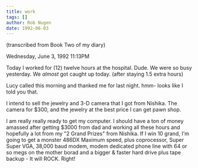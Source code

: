 ```yaml
---
title: work
tags: []
author: Rob Nugen
date: 1992-06-03
---
```


<p class=note>(transcribed from Book Two of my diary)

<p class=date>Wednesday, June 3, 1992 11:13PM

<p>Today I worked for (12) twelve hours at the hospital.  Dude.  We
were so busy yesterday.  We <em>almost</em> got caught up today.
(after staying 1.5 extra hours)

<p>Lucy called this morning and thanked me for last night.  hmm- looks
like I told you that.

<p>I intend to sell the jewelry and 3-D camera that I got from
Nishika.  The camera for $300, and the jewelry at the best price I can
get pawn shop.

<p>I am really really ready to get my computer.  I should have a ton
of money amassed after getting $3000 from dad and working all these
hours and hopefully a lot from my "2 Grand Prizes" from Nishika.  If I
win 10 grand, I'm going to get a monster 486DX Maximum speed, plus
coprocessor, Super Super VGA, 38,000 baud modem, modem dedicated phone
line with 64 or so megs on the mother borad and a bigger & faster hard
drive plus tape backup - It will ROCK.  Right!

